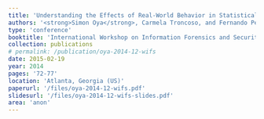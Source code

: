 ```yaml
---
title: 'Understanding the Effects of Real-World Behavior in Statistical Disclosure Attacks'
authors: '<strong>Simon Oya</strong>, Carmela Troncoso, and Fernando Pérez-González'
type: 'conference'
booktitle: 'International Workshop on Information Forensics and Security (WIFS)'
collection: publications
# permalink: /publication/oya-2014-12-wifs
date: 2015-02-19
year: 2014
pages: '72-77'
location: 'Atlanta, Georgia (US)'
paperurl: '/files/oya-2014-12-wifs.pdf'
slidesurl: '/files/oya-2014-12-wifs-slides.pdf'
area: 'anon'
---
```

